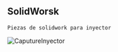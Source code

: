 ## SolidWorsk 
```
Piezas de solidwork para inyector
```

![CaputureInyector](https://github.com/jeancode/InyectoAutomaticoServo/assets/19756878/3adf49f4-4a32-4ef0-bc1d-9c1568803bd6)
